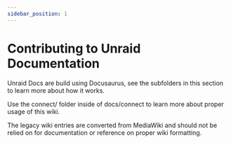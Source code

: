 ```yaml
---
sidebar_position: 1
---
```


# Contributing to Unraid Documentation

Unraid Docs are build using Docusaurus, see the subfolders in this section to learn more about how it works.

Use the connect/ folder inside of docs/connect to learn more about proper usage of this wiki.

The legacy wiki entries are converted from MediaWiki and should not be relied on for documentation or reference on proper wiki formatting.
